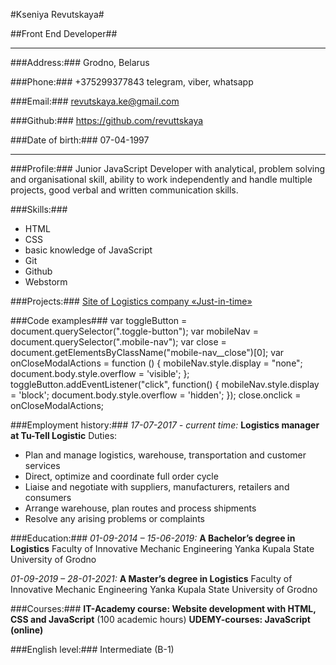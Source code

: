 #Kseniya Revutskaya#

##Front End Developer##

***

###Address:###
 Grodno, Belarus

###Phone:###
 +375299377843 telegram, viber, whatsapp

###Email:###
 revutskaya.ke@gmail.com

###Github:###
https://github.com/revuttskaya

###Date of birth:###
 07-04-1997

***

###Profile:###
Junior JavaScript Developer with analytical, problem solving and organisational skill, ability to work independently and handle multiple projects, good verbal and written communication skills.

###Skills:###
- HTML
- CSS
- basic knowledge of JavaScript
- Git
- Github
- Webstorm

###Projects:###
[Site of Logistics company «Just-in-time»]( https://github.com/revuttskaya/revutskaya-logistics-project)

###Code examples###
	var toggleButton = document.querySelector(".toggle-button");
	var mobileNav = document.querySelector(".mobile-nav");
	var close = document.getElementsByClassName("mobile-nav__close")[0];
	var onCloseModalActions = function () {
	mobileNav.style.display = "none";
	document.body.style.overflow = 'visible';
	};
	toggleButton.addEventListener("click", function() {
	mobileNav.style.display = 'block';
	document.body.style.overflow = 'hidden';
	});
	close.onclick = onCloseModalActions;

###Employment history:###
*17-07-2017 - current time:*
**Logistics manager at Tu-Tell Logistic**
Duties:
- Plan and manage logistics, warehouse, transportation and customer services
- Direct, optimize and coordinate full order cycle
- Liaise and negotiate with suppliers, manufacturers, retailers and consumers
- Arrange warehouse, plan routes and process shipments
- Resolve any arising problems or complaints 


###Education:###
*01-09-2014 – 15-06-2019:*
**A Bachelor’s degree in Logistics**
Faculty of Innovative Mechanic Engineering
Yanka Kupala State University of Grodno


*01-09-2019 – 28-01-2021:*
**A Master’s degree in Logistics**
Faculty of Innovative Mechanic Engineering
Yanka Kupala State University of Grodno


###Courses:###
**IT-Academy course: Website development with HTML, CSS and JavaScript** (100 academic hours)
**UDEMY-courses: JavaScript (online)**

###English level:###
 Intermediate (B-1)
